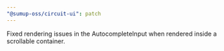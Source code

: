 ```yaml
---
"@sumup-oss/circuit-ui": patch
---
```


Fixed rendering issues in the AutocompleteInput when rendered inside a scrollable container.
